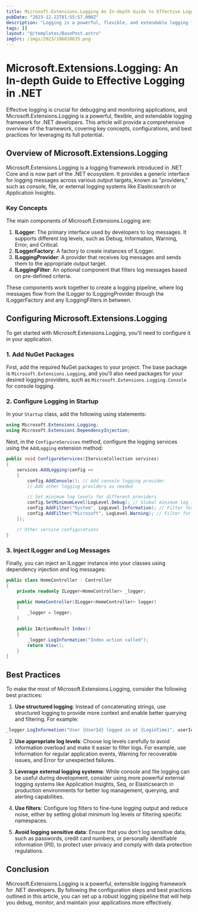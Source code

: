 ```yaml
---
title: Microsoft.Extensions.Logging An In-depth Guide to Effective Logging in .NET
pubDate: "2023-12-22T01:55:57.000Z"
description: "Logging is a powerful, flexible, and extendable logging framework for .NET developers."
tags: []
layout: "@/templates/BasePost.astro"
imgSrc: /imgs/2023/186810635.png
---
```

# Microsoft.Extensions.Logging: An In-depth Guide to Effective Logging in .NET

Effective logging is crucial for debugging and monitoring applications, and Microsoft.Extensions.Logging is a powerful, flexible, and extendable logging framework for .NET developers. This article will provide a comprehensive overview of the framework, covering key concepts, configurations, and best practices for leveraging its full potential.

## Overview of Microsoft.Extensions.Logging

Microsoft.Extensions.Logging is a logging framework introduced in .NET Core and is now part of the .NET ecosystem. It provides a generic interface for logging messages across various output targets, known as "providers," such as console, file, or external logging systems like Elasticsearch or Application Insights.

### Key Concepts

The main components of Microsoft.Extensions.Logging are:

1. **ILogger**: The primary interface used by developers to log messages. It supports different log levels, such as Debug, Information, Warning, Error, and Critical.
2. **ILoggerFactory**: A factory to create instances of ILogger.
3. **ILoggingProvider**: A provider that receives log messages and sends them to the appropriate output target.
4. **ILoggingFilter**: An optional component that filters log messages based on pre-defined criteria.

These components work together to create a logging pipeline, where log messages flow from the ILogger to ILoggingProvider through the ILoggerFactory and any ILoggingFilters in between.

## Configuring Microsoft.Extensions.Logging

To get started with Microsoft.Extensions.Logging, you'll need to configure it in your application.

### 1. Add NuGet Packages

First, add the required NuGet packages to your project. The base package is `Microsoft.Extensions.Logging`, and you'll also need packages for your desired logging providers, such as `Microsoft.Extensions.Logging.Console` for console logging.

### 2. Configure Logging in Startup

In your `Startup` class, add the following using statements:

```csharp
using Microsoft.Extensions.Logging;
using Microsoft.Extensions.DependencyInjection;
```

Next, in the `ConfigureServices` method, configure the logging services using the `AddLogging` extension method:

```csharp
public void ConfigureServices(IServiceCollection services)
{
    services.AddLogging(config =>
    {
        config.AddConsole(); // Add console logging provider
        // Add other logging providers as needed

        // Set minimum log levels for different providers
        config.SetMinimumLevel(LogLevel.Debug); // Global minimum log level
        config.AddFilter("System", LogLevel.Information); // Filter for specific namespace
        config.AddFilter("Microsoft", LogLevel.Warning); // Filter for specific namespace
    });

    // Other service configurations
}
```

### 3. Inject ILogger and Log Messages

Finally, you can inject an ILogger instance into your classes using dependency injection and log messages:

```csharp
public class HomeController : Controller
{
    private readonly ILogger<HomeController> _logger;

    public HomeController(ILogger<HomeController> logger)
    {
        _logger = logger;
    }

    public IActionResult Index()
    {
        _logger.LogInformation("Index action called");
        return View();
    }
}
```

## Best Practices

To make the most of Microsoft.Extensions.Logging, consider the following best practices:

1. **Use structured logging**: Instead of concatenating strings, use structured logging to provide more context and enable better querying and filtering. For example:

```csharp
_logger.LogInformation("User {UserId} logged in at {LoginTime}", userId, DateTime.UtcNow);
```

2. **Use appropriate log levels**: Choose log levels carefully to avoid information overload and make it easier to filter logs. For example, use Information for regular application events, Warning for recoverable issues, and Error for unexpected failures.

3. **Leverage external logging systems**: While console and file logging can be useful during development, consider using more powerful external logging systems like Application Insights, Seq, or Elasticsearch in production environments for better log management, querying, and alerting capabilities.

4. **Use filters**: Configure log filters to fine-tune logging output and reduce noise, either by setting global minimum log levels or filtering specific namespaces.

5. **Avoid logging sensitive data**: Ensure that you don't log sensitive data, such as passwords, credit card numbers, or personally identifiable information (PII), to protect user privacy and comply with data protection regulations.

## Conclusion

Microsoft.Extensions.Logging is a powerful, extensible logging framework for .NET developers. By following the configuration steps and best practices outlined in this article, you can set up a robust logging pipeline that will help you debug, monitor, and maintain your applications more effectively.
